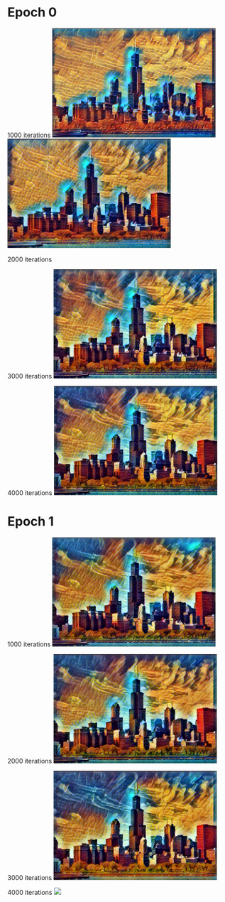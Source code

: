 
# Epoch 0

1000 iterations
<img src = '0_1000.png' height = '246px'>
<img src = '0_2000.png' height = '246px'>

2000 iterations

3000 iterations
<img src = '0_3000.png' height = '246px'>

4000 iterations
<img src = '0_4000.png' height = '246px'>

# Epoch 1

1000 iterations
<img src = '1_1000.png' height = '246px'>

2000 iterations
<img src = '1_2000.png' height = '246px'>

3000 iterations
<img src = '1_3000.png' height = '246px'>

4000 iterations
<img src = '1_4000.png' height = '246px'>
